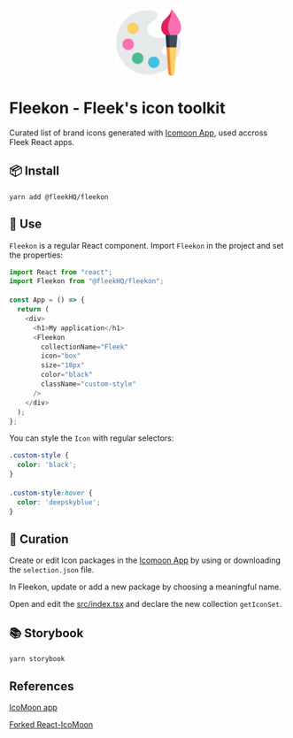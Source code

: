 <div align="center">
  <img src="./.repo/images/repo-logo.svg" width="120" height="auto"/>
</div>


# Fleekon - Fleek's icon toolkit

Curated list of brand icons generated with [Icomoon App](https://icomoon.io/app), used accross Fleek React apps.

## 📦 Install

```
yarn add @fleekHQ/fleekon
```

## 🤔 Use

`Fleekon` is a regular React component.
Import `Fleekon` in the project and set the properties:

```js
import React from "react";
import Fleekon from "@fleekHQ/fleekon";

const App = () => {
  return (
    <div>
      <h1>My application</h1>
      <Fleekon
        collectionName="Fleek"
        icon="box"
        size="18px"
        color="black"
        className="custom-style"
      />
    </div>
  );
};
```

You can style the `Icon` with regular selectors:

```css
.custom-style {
  color: 'black';
}

.custom-style:hover {
  color: 'deepskyblue';
}
```

## 👄 Curation

Create or edit Icon packages in the [Icomoon App](https://icomoon.io/app) by using or downloading the `selection.json` file.

In Fleekon, update or add a new package by choosing a meaningful name.

Open and edit the [src/index.tsx](src/index.tsx) and declare the new collection `getIconSet`.

## 📚 Storybook

```
yarn storybook
```

## References

[IcoMoon app](https://icomoon.io/app)

[Forked React-IcoMoon](https://github.com/aykutkardas/React-IcoMoon)